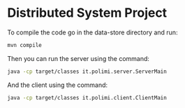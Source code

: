 # Distributed System Project

To compile the code go in the data-store directory and run:
```bash
mvn compile
```

Then you can run the server using the command:
```bash
java -cp target/classes it.polimi.server.ServerMain
```

And the client using the command:
```bash
java -cp target/classes it.polimi.client.ClientMain
```
